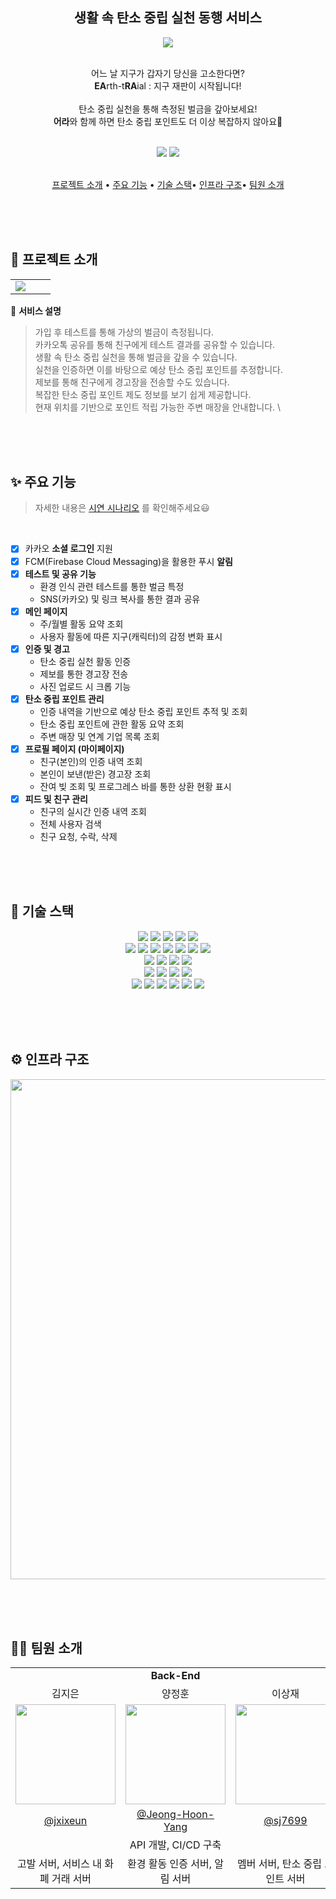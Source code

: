 <div align="center">
<h2>
	생활 속 탄소 중립 실천 동행 서비스
</h2>
<img src="https://github.com/We-Eokam/Ea-ra/assets/80499642/f18375d7-6ef8-4a8f-9a77-ba5650770fd7"/>
<p>
<br>어느 날 지구가 갑자기 당신을 고소한다면?<br>
<b>EA</b>rth-t<b>RA</b>ial : 지구 재판이 시작됩니다!<br>
<br>
탄소 중립 실천을 통해 측정된 벌금을 갚아보세요! <br>
<b>어라</b>와 함께 하면 탄소 중립 포인트도 더 이상 복잡하지 않아요🤗
<br><br>
</p>
<p>
<a href=""><img src="https://img.shields.io/badge/EARA%20체험해보기-56B984?style=flat-square&logo=vercel&logoColor=white"/></a>
<a href="https://lemonade-log.notion.site/38aa0b3d39b948e8aac676cb81f86f50?v=b0a1bfa1a8c048c1b01986e233ea6772&pvs=4"><img src="https://img.shields.io/badge/팀%20 어캄%20Wiki-000000?style=flat-square&logo=notion&logoColor=white"/></a>
<br><br>
</p>

[프로젝트 소개](#🚀-프로젝트-소개) • [주요 기능](#✨-주요-기능) • [기술 스택](#🔧-기술-스택)• [인프라 구조](#⚙️-인프라-구조)• [팀원 소개](#👩‍💻-팀원-소개)

</div>

<br /><br /><br />

## 🎉 프로젝트 소개

 <table>
    <tr>
      <td align="center"><img src="=" /></td>
      <td align="center"><img src="" /></td>
      <td align="center"><img src="" /></td>
    </tr>
</table>


📝 <b>서비스 설명</b>

> 가입 후 테스트를 통해 가상의 벌금이 측정됩니다. \
> 카카오톡 공유를 통해 친구에게 테스트 결과를 공유할 수 있습니다.\
> 생활 속 탄소 중립 실천을 통해 벌금을 갚을 수 있습니다. \
> 실천을 인증하면 이를 바탕으로 예상 탄소 중립 포인트를 추정합니다. \
> 제보를 통해 친구에게 경고장을 전송할 수도 있습니다. \
> 복잡한 탄소 중립 포인트 제도 정보를 보기 쉽게 제공합니다. \
> 현재 위치를 기반으로 포인트 적립 가능한 주변 매장을 안내합니다. \

<br /><br /><br />

## ✨ 주요 기능
> 자세한 내용은 [시연 시나리오](./exec/시연시나리오.md) 를 확인해주세요😃
<br>

- [x] 카카오 **소셜 로그인** 지원
- [x] FCM(Firebase Cloud Messaging)을 활용한 푸시 **알림**
- [x] **테스트 및 공유 기능**
  - 환경 인식 관련 테스트를 통한 벌금 특정
  - SNS(카카오) 및 링크 복사를 통한 결과 공유
- [x] **메인 페이지**
  - 주/월별 활동 요약 조회
  - 사용자 활동에 따른 지구(캐릭터)의 감정 변화 표시
- [x] **인증 및 경고**
  - 탄소 중립 실천 활동 인증
  - 제보를 통한 경고장 전송
  - 사진 업로드 시 크롭 기능
- [x] **탄소 중립 포인트 관리**
  - 인증 내역을 기반으로 예상 탄소 중립 포인트 추적 및 조회
  - 탄소 중립 포인트에 관한 활동 요약 조회
  - 주변 매장 및 연계 기업 목록 조회
- [x] **프로필 페이지 (마이페이지)**
  - 친구(본인)의 인증 내역 조회
  - 본인이 보낸(받은) 경고장 조회
  - 잔여 빚 조회 및 프로그레스 바를 통한 상환 현황 표시
- [x] **피드 및 친구 관리**
  - 친구의 실시간 인증 내역 조회
  - 전체 사용자 검색
  - 친구 요청, 수락, 삭제

<br /><br /><br />

## 🔧 기술 스택

<div align="center">
<img src="https://img.shields.io/badge/React-61DAFB?style=flat-square&logo=react&logoColor=black" />
<img src="https://img.shields.io/badge/TypeScript-3178C6?style=flat-square&logo=typescript&logoColor=black" />
<img src="https://img.shields.io/badge/Vite-646CFF?style=flat-square&logo=vite&logoColor=white" />
<img src="https://img.shields.io/badge/Node.js-339933?style=flat-square&logo=nodedotjs&logoColor=white" />
<img src="https://img.shields.io/badge/npm-CB3837?style=flat-square&logo=npm&logoColor=white" />
<br />
<img src="https://img.shields.io/badge/Spring%20Boot-6DB33F?style=flat-square&logo=spring&logoColor=white" />
<img src="https://img.shields.io/badge/Spring%20Data%20JPA-6DB33F?style=flat-square&logoColor=white"/>
<img src="https://img.shields.io/badge/Querydsl-008DD1?style=flat-square&logoColor=white"/>
<img src="https://img.shields.io/badge/Java%2011-3766AB?style=flat-square&logoColor=white"/>
<img src="https://img.shields.io/badge/JUnit5-25A162?style=flat-square&logo=junit5&logoColor=white"/>
<img src="https://img.shields.io/badge/REST%20Assured-139D31?style=flat-square&logoColor=white"/>
<img src="https://img.shields.io/badge/Spring%20Cloud%20Eureka-6DB33F?style=flat-square&logoColor=white"/>
<br />
<img src="https://img.shields.io/badge/MySQL-4479A1?style=flat-square&logo=mysql&logoColor=white" />
<img src="https://img.shields.io/badge/MariaDB-003545?style=flat-square&logo=mariadb&logoColor=white" />
<img src="https://img.shields.io/badge/MongoDB-47A248?style=flat-square&logo=mongodb&logoColor=white" />
<img src="https://img.shields.io/badge/Redis-DC382D?style=flat-square&logo=redis&logoColor=white" />
<br />
<img src="https://img.shields.io/badge/Amazon%20EC2-FF9900?style=flat-square&logo=amazonec2&logoColor=white" />
<img src="https://img.shields.io/badge/Docker-2496ED?style=flat-square&logo=docker&logoColor=white" />
<img src="https://img.shields.io/badge/Jenkins-D24939?style=flat-square&logo=jenkins&logoColor=white" />
<img src="https://img.shields.io/badge/NGINX-009639?style=flat-square&logo=nginx&logoColor=white" />
<br />
<img src="https://img.shields.io/badge/Git-F05032?style=flat-square&logo=git&logoColor=white" />
<img src="https://img.shields.io/badge/GitLab-FC6D26?style=flat-square&logo=gitlab&logoColor=white" />
<img src="https://img.shields.io/badge/Notion-000000?style=flat-square&logo=notion&logoColor=white" />
<img src="https://img.shields.io/badge/Figma-F24E1E?style=flat-square&logo=figma&logoColor=white" />
<img src="https://img.shields.io/badge/Mattermost-0058CC?style=flat-square&logo=mattermost&logoColor=white" />
<img src="https://img.shields.io/badge/Postman-FF6C37?style=flat-square&logo=postman&logoColor=white" />
</div>


<br /><br /><br />

## ⚙️ 인프라 구조

<img src="https://github.com/We-Eokam/Ea-ra/assets/80499642/acd6bd31-9a32-4ec4-b8e9-587296d65869" width="800" />

<br /><br /><br />

## 👩‍💻 팀원 소개

  <table align="center">
    <tr>
      <td align="center" colspan="3"><b>Back-End</b></td>
      <td align="center" colspan="3"><b>Front-End</b></td>
    </tr>
    <tr>
      <td align="center">김지은</td>
      <td align="center">양정훈</td>
      <td align="center">이상재</td>
      <td align="center">유연정</td>
      <td align="center">윤지현</td>
      <td align="center">임준수</td>
    </tr>
    <tr>
      <td align="center"><img src="https://avatars.githubusercontent.com/u/102013524?v=4" width="160"></td>
      <td align="center"><img src="https://avatars.githubusercontent.com/u/77479853?v=4" width="160"></td>
      <td align="center"><img src="https://avatars.githubusercontent.com/u/26706925?v=4" width="160"></td>
      <td align="center"><img src="https://avatars.githubusercontent.com/u/80499642?v=4" width="160"></td>
      <td align="center"><img src="https://avatars.githubusercontent.com/u/122516175?v=4" width="160"></td>
      <td align="center"><img src="https://avatars.githubusercontent.com/u/123082095?v=4" width="160"></td>
    </tr>
    <tr>
      <td align="center"><a href="https://github.com/jxixeun" target="_blank">@jxixeun</a></td>
      <td align="center"><a href="https://github.com/Jeong-Hoon-Yang" target="_blank">@Jeong-Hoon-Yang</a></td>
      <td align="center"><a href="https://github.com/sj7699" target="_blank">@sj7699</a></td>
      <td align="center"><a href="https://github.com/yeonuy" target="_blank">@yeonuy</a></td>
      <td align="center"><a href="https://github.com/gus991121" target="_blank">@gus991121</a></td>
      <td align="center"><a href="https://github.com/YJS96" target="_blank">@YJS96</a></td>
    </tr>
    <tr>
      <td align="center" colspan="3">API 개발, CI/CD 구축</td>
      <td align="center">디자인</td>
      <td align="center" colspan="2">UI/UX</td>
    </tr>
    <tr>
      <td align="center" width="160">고발 서버, 서비스 내 화폐 거래 서버</td>
      <td align="center" width="160">환경 활동 인증 서버, 알림 서버</td>
      <td align="center" width="160">멤버 서버, 탄소 중립 포인트 서버</td>
      <td align="center" width="160">피드, 프로필</td>
      <td align="center" width="160">테스트, 활동</td>
      <td align="center" width="160">메인, 탄소 중립 포인트</td>
    </tr>
  </table>
